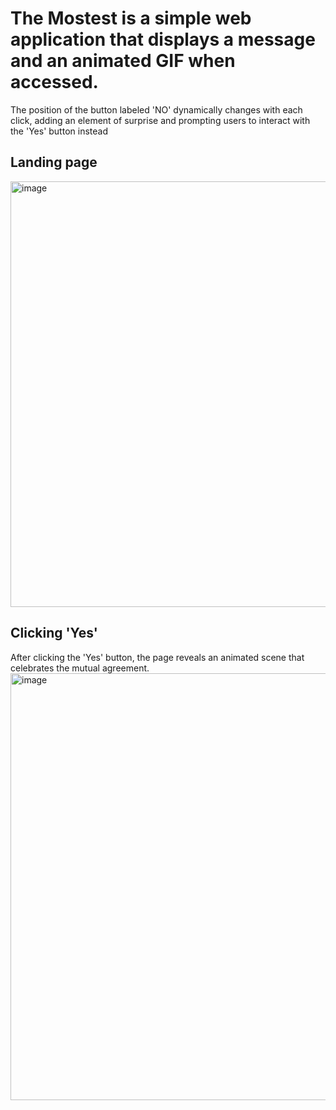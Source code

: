 # The Mostest is a simple web application that displays a message and an animated GIF when accessed. 
The position of the button labeled 'NO' dynamically changes with each click, adding an element of surprise and prompting users to interact with the 'Yes' button instead


## Landing page
<img width="681" alt="image" src="https://github.com/MirunaHaidu/the-mostest/assets/110763663/f12e0d46-141d-4b72-833a-b6834712004a">


## Clicking 'Yes'
After clicking the 'Yes' button, the page reveals an animated scene that celebrates the mutual agreement.
<img width="683" alt="image" src="https://github.com/MirunaHaidu/the-mostest/assets/110763663/7b6cd537-0ff7-41db-b4cd-23ce777089fb">


